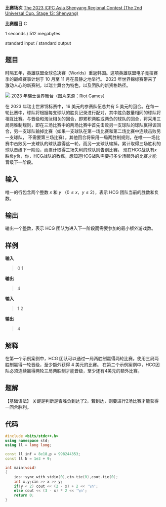 **比赛场次**     [The 2023 ICPC Asia Shenyang Regional Contest (The 2nd Universal Cup. Stage 13: Shenyang)](https://codeforces.com/gym/104869)

**比赛题目**    C

<!--more-->

1 seconds / 512 megabytes

standard input / standard output

## 题目

时隔五年，英雄联盟全球总决赛（Worlds）重返韩国。这项英雄联盟电子竞技赛季的巅峰赛事计划于 10 月至 11 月在晨静之地举行。 2023 年世界锦标赛带来了激动人心的新赛制，以瑞士舞台为特色，以及团队的新资格路径。

![](https://espresso.codeforces.com/8ca8f5ad0e90a0e06ac97c4196702622e245c58d.png) 
2023 年瑞士世界舞台（图片来源：Riot Games） 

在 2023 年瑞士世界锦标赛中，16 美元的参赛队伍总共有 5 美元的回合。在每一轮比赛中，球队将根据每支球队的胜负记录进行配对，其中胜负数量相同的球队将相互比赛。与晋级和淘汰相关的回合，即累积两胜或两负的球队的回合，将采用三局两胜制规则，即在三场比赛中的两场比赛中首先击败另一支球队的球队赢得该回合，另一支球队输掉比赛（如果一支球队在第一场比赛和第二场比赛中连续击败另一支球队， 不需要第三场比赛）。其他回合将采用一局两胜制规则，在唯一一场比赛中击败另一支球队的球队赢得这一轮，而另一支球队输掉。累计取得三场胜利的球队晋级下一阶段，而累计取得三场失利的球队则告别比赛。 现在HCG战队有$x$胜负$y$负，你，HCG战队的教练，想知道HCG战队需要打多少场额外的比赛才能晋级下一阶段。

## 输入

唯一的行包含两个整数 $x$ 和 $y$ （$0 \le x， y \le 2$），表示 HCG 团队当前的胜数和负数。

## 输出

输出一个整数，表示 HCG 团队为进入下一阶段而需要参加的最小额外游戏数。

## 样例

**输入**

> 0 1

**输出**

> 4

**输入**

> 1 2

**输出**

> 4

## 解释

在第一个示例案例中，HCG 团队可以通过一局两胜制赢得两轮比赛，使用三局两胜制赢得一轮晋级，至少额外获得 4 美元的比赛。 在第二个示例案例中，HCG团队必须连续赢得两轮三局两胜制才能晋级，至少还有4美元的额外比赛。

## 题解

【基础语法】
关键是判断是否胜负到达了2，若到达，则要进行2场比赛才能获得一回合胜利。

## 代码

```c++
#include <bits/stdc++.h>
using namespace std;
using ll = long long;

const ll inf = 8e18,p = 998244353;
const ll N = 1e3 + 9;

int main(void)
{
	ios::sync_with_stdio(0),cin.tie(0),cout.tie(0);
	int x,y;cin >> x >> y;
	if(y < 2) cout << (2 - x) + 2 << '\n';
	else cout << (3 - x) * 2 << '\n';
	return 0;
}
```